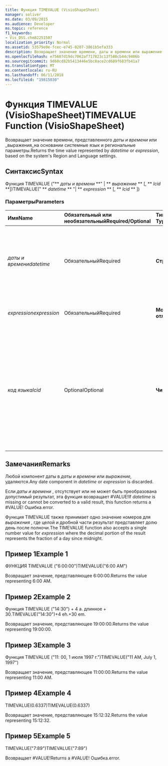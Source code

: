```yaml
---
title: Функция TIMEVALUE (VisioShapeSheet)
manager: soliver
ms.date: 03/09/2015
ms.audience: Developer
ms.topic: reference
f1_keywords:
- Vis_DSS.chm82251507
localization_priority: Normal
ms.assetid: 53579e0e-fcec-e745-0207-3861b5efa333
description: Возвращает значение времени, даты и времени или выражение, на основании системные язык и региональные параметры.
ms.openlocfilehash: e75607d19dc7062af717823c13f580cb44c9406b
ms.sourcegitcommit: 9d60cd82b5413446e5bc8ace2cd689f683fb41a7
ms.translationtype: MT
ms.contentlocale: ru-RU
ms.lasthandoff: 06/11/2018
ms.locfileid: "19815030"
---
```

# <a name="timevalue-function-visioshapesheet"></a><span data-ttu-id="7e8ec-103">Функция TIMEVALUE (VisioShapeSheet)</span><span class="sxs-lookup"><span data-stu-id="7e8ec-103">TIMEVALUE Function (VisioShapeSheet)</span></span>

<span data-ttu-id="7e8ec-104">Возвращает значение времени, представленного _даты и времени_ или _выражения_на основании системные язык и региональные параметры.</span><span class="sxs-lookup"><span data-stu-id="7e8ec-104">Returns the time value represented by  _datetime_ or  _expression_, based on the system's Region and Language settings.</span></span>
  
## <a name="syntax"></a><span data-ttu-id="7e8ec-105">Синтаксис</span><span class="sxs-lookup"><span data-stu-id="7e8ec-105">Syntax</span></span>

<span data-ttu-id="7e8ec-106">Функция TIMEVALUE ("** *даты и времени* **" | ** *выражение* ** [, ** *lcid* **])</span><span class="sxs-lookup"><span data-stu-id="7e8ec-106">TIMEVALUE(" ** *datetime* ** "| ** *expression* ** [, ** *lcid* ** ])</span></span> 
  
### <a name="parameters"></a><span data-ttu-id="7e8ec-107">Параметры</span><span class="sxs-lookup"><span data-stu-id="7e8ec-107">Parameters</span></span>

|<span data-ttu-id="7e8ec-108">**Имя**</span><span class="sxs-lookup"><span data-stu-id="7e8ec-108">**Name**</span></span>|<span data-ttu-id="7e8ec-109">**Обязательный или необязательный**</span><span class="sxs-lookup"><span data-stu-id="7e8ec-109">**Required/Optional**</span></span>|<span data-ttu-id="7e8ec-110">**Тип данных**</span><span class="sxs-lookup"><span data-stu-id="7e8ec-110">**Data Type**</span></span>|<span data-ttu-id="7e8ec-111">**Описание**</span><span class="sxs-lookup"><span data-stu-id="7e8ec-111">**Description**</span></span>|
|:-----|:-----|:-----|:-----|
| <span data-ttu-id="7e8ec-112">_даты и времени_</span><span class="sxs-lookup"><span data-stu-id="7e8ec-112">_datetime_</span></span> <br/> |<span data-ttu-id="7e8ec-113">Обязательный</span><span class="sxs-lookup"><span data-stu-id="7e8ec-113">Required</span></span>  <br/> |<span data-ttu-id="7e8ec-114">**Строка**</span><span class="sxs-lookup"><span data-stu-id="7e8ec-114">**String**</span></span> <br/> | <span data-ttu-id="7e8ec-115">Любая строка, часто распознается как даты и времени или ссылка на ячейку, содержащую дату и время.</span><span class="sxs-lookup"><span data-stu-id="7e8ec-115">Any string commonly recognized as a date and time or a reference to a cell containing a date and time.</span></span>  <br/> |
| <span data-ttu-id="7e8ec-116">_expression_</span><span class="sxs-lookup"><span data-stu-id="7e8ec-116">_expression_</span></span> <br/> |<span data-ttu-id="7e8ec-117">Обязательный</span><span class="sxs-lookup"><span data-stu-id="7e8ec-117">Required</span></span>  <br/> |<span data-ttu-id="7e8ec-118">**Может отличаться**</span><span class="sxs-lookup"><span data-stu-id="7e8ec-118">**Varies**</span></span> <br/> | <span data-ttu-id="7e8ec-119">Любое выражение, возвращающее даты и времени.</span><span class="sxs-lookup"><span data-stu-id="7e8ec-119">Any expression that yields a date and time.</span></span>  <br/> |
| <span data-ttu-id="7e8ec-120">_код языка_</span><span class="sxs-lookup"><span data-stu-id="7e8ec-120">_lcid_</span></span> <br/> |<span data-ttu-id="7e8ec-121">Optional</span><span class="sxs-lookup"><span data-stu-id="7e8ec-121">Optional</span></span>  <br/> |<span data-ttu-id="7e8ec-122">**Число**</span><span class="sxs-lookup"><span data-stu-id="7e8ec-122">**Number**</span></span> <br/> |<span data-ttu-id="7e8ec-123">Идентификатор языкового стандарта, который следует использовать для определения нелокальные datetime.</span><span class="sxs-lookup"><span data-stu-id="7e8ec-123">The locale identifier to be used in evaluating a nonlocal datetime.</span></span> <span data-ttu-id="7e8ec-124">Идентификатор языкового стандарта — это число, описанных в файлы заголовков системы.</span><span class="sxs-lookup"><span data-stu-id="7e8ec-124">The locale identifier is a number described in the system header files.</span></span>  <br/> |
   
## <a name="remarks"></a><span data-ttu-id="7e8ec-125">Замечания</span><span class="sxs-lookup"><span data-stu-id="7e8ec-125">Remarks</span></span>

<span data-ttu-id="7e8ec-126">Любой компонент даты в _даты и времени_ или _выражение,_ удаляются.</span><span class="sxs-lookup"><span data-stu-id="7e8ec-126">Any date component in  _datetime_ or  _expression_ is discarded.</span></span> 
  
<span data-ttu-id="7e8ec-127">Если _даты и времени_ , отсутствует или не может быть преобразована допустимый результат, эта функция возвращает #VALUE!</span><span class="sxs-lookup"><span data-stu-id="7e8ec-127">If  _datetime_ is missing or cannot be converted to a valid result, this function returns a #VALUE!</span></span> <span data-ttu-id="7e8ec-128">Ошибка.</span><span class="sxs-lookup"><span data-stu-id="7e8ec-128">error.</span></span> 
  
<span data-ttu-id="7e8ec-129">Функция TIMEVALUE также принимает одно значение номеров для _выражения_ , где целой и дробной части результат представляет долю день после полночи.</span><span class="sxs-lookup"><span data-stu-id="7e8ec-129">The TIMEVALUE function also accepts a single number value for  _expression_ where the decimal portion of the result represents the fraction of a day since midnight.</span></span> 
  
## <a name="example-1"></a><span data-ttu-id="7e8ec-130">Пример 1</span><span class="sxs-lookup"><span data-stu-id="7e8ec-130">Example 1</span></span>

<span data-ttu-id="7e8ec-131">ФУНКЦИЯ TIMEVALUE ("6:00:00")</span><span class="sxs-lookup"><span data-stu-id="7e8ec-131">TIMEVALUE("6:00 AM")</span></span>
  
<span data-ttu-id="7e8ec-132">Возвращает значение, представляющее 6:00:00.</span><span class="sxs-lookup"><span data-stu-id="7e8ec-132">Returns the value representing 6:00 AM.</span></span>
  
## <a name="example-2"></a><span data-ttu-id="7e8ec-133">Пример 2</span><span class="sxs-lookup"><span data-stu-id="7e8ec-133">Example 2</span></span>

<span data-ttu-id="7e8ec-134">Функция TIMEVALUE ("14:30") + 4 а. длинное + 30.</span><span class="sxs-lookup"><span data-stu-id="7e8ec-134">TIMEVALUE("14:30")+4 eh.+30 em.</span></span>
  
<span data-ttu-id="7e8ec-135">Возвращает значение, представляющее 19:00:00.</span><span class="sxs-lookup"><span data-stu-id="7e8ec-135">Returns the value representing 19:00:00.</span></span>
  
## <a name="example-3"></a><span data-ttu-id="7e8ec-136">Пример 3</span><span class="sxs-lookup"><span data-stu-id="7e8ec-136">Example 3</span></span>

<span data-ttu-id="7e8ec-137">Функция TIMEVALUE ("11: 00, 1 июля 1997 г.")</span><span class="sxs-lookup"><span data-stu-id="7e8ec-137">TIMEVALUE("11 AM, July 1, 1997")</span></span>
  
<span data-ttu-id="7e8ec-138">Возвращает значение, представляющее 11:00:00.</span><span class="sxs-lookup"><span data-stu-id="7e8ec-138">Returns the value representing 11:00 AM.</span></span>
  
## <a name="example-4"></a><span data-ttu-id="7e8ec-139">Пример 4</span><span class="sxs-lookup"><span data-stu-id="7e8ec-139">Example 4</span></span>

<span data-ttu-id="7e8ec-140">TIMEVALUE(0.6337)</span><span class="sxs-lookup"><span data-stu-id="7e8ec-140">TIMEVALUE(0.6337)</span></span>
  
<span data-ttu-id="7e8ec-141">Возвращает значение, представляющее 15:12:32.</span><span class="sxs-lookup"><span data-stu-id="7e8ec-141">Returns the value representing 15:12:32.</span></span>
  
## <a name="example-5"></a><span data-ttu-id="7e8ec-142">Пример 5</span><span class="sxs-lookup"><span data-stu-id="7e8ec-142">Example 5</span></span>

<span data-ttu-id="7e8ec-143">TIMEVALUE("7:89")</span><span class="sxs-lookup"><span data-stu-id="7e8ec-143">TIMEVALUE("7:89")</span></span>
  
<span data-ttu-id="7e8ec-144">Возвращает #VALUE!</span><span class="sxs-lookup"><span data-stu-id="7e8ec-144">Returns a #VALUE!</span></span> <span data-ttu-id="7e8ec-145">Ошибка.</span><span class="sxs-lookup"><span data-stu-id="7e8ec-145">error.</span></span>
  

